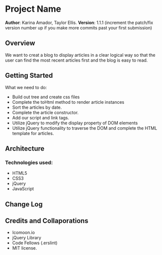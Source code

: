 # Project Name

**Author**: Karina Amador, Taylor Ellis.
**Version**: 1.1.1 (increment the patch/fix version number up if you make more commits past your first submission)

## Overview
We want to creat a blog to display articles in a clear logical way so that the user can find the most recent articles first and the blog is easy to read.

## Getting Started
What we need to do:

-  Build out tree and create css files
-  Complete the toHtml method to render article instances
-  Sort the articles by date.
-  Complete the article constructor.
-  Add our script and link tags.
-  Utilize jQuery to modify the display property of DOM elements 
-  Utilize jQuery functionality to traverse the DOM and complete the HTML template for articles.

## Architecture

### Technologies used:

- HTML5
- CSS3
- jQuery 
- JavaScript

## Change Log
 <!-- Use this are to document the iterative changes made to your application as each feature is successfully implemented. Use time stamps. Here's an examples:

01-01-2001 4:59pm - Application now has a fully-functional express server, with GET and POST routes for the book resource. -->


## Credits and Collaporations

- Icomoon.io
- jQuery Library
- Code Fellows (.erslint)
- MIT license.